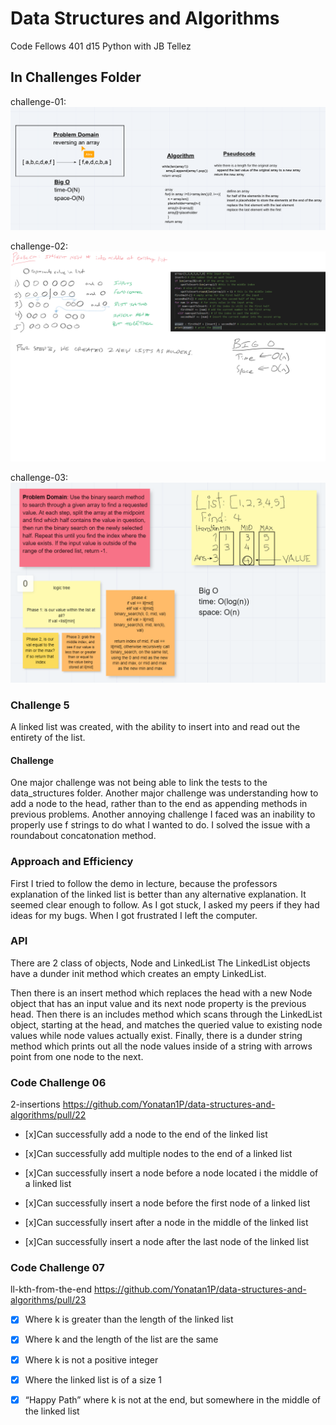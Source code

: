 # Data Structures and Algorithms
Code Fellows 401 d15 Python with JB Tellez
## In Challenges Folder
challenge-01:
![array-reverse](./assets/challenge1Whiteboard.png)

challenge-02:
![array-shift](./assets/challenge2-whiteboard.png)

challenge-03:
![array-binary-search](./assets/challenge3-whiteboard.png)

### Challenge 5
A linked list was created, with the ability to insert into and read out the entirety of the list.
#### Challenge
One major challenge was not being able to link the tests to the data_structures folder. Another major challenge was understanding how to add a node to the head, rather than to the end as appending methods in previous problems. Another annoying challenge I faced was an inability to properly use f strings to do what I wanted to do. I solved the issue with a roundabout concatonation method.
### Approach and Efficiency
First I tried to follow the demo in lecture, because the professors explanation of the linked list is better than any alternative explanation. It seemed clear enough to follow. As I got stuck, I asked my peers if they had ideas for my bugs. When I got frustrated I left the computer.
### API
There are 2 class of objects, Node and LinkedList
The LinkedList objects have a dunder init method which creates an empty LinkedList.

Then there is an insert method which replaces the head with a new Node object that has an input value and its next node property is the previous head.
Then there is an includes method which scans through the LinkedList object, starting at the head, and matches the queried value to existing node values while node values actually exist.
Finally, there is a dunder string method which prints out all the node values inside of a string with arrows point from one node to the next.
### Code Challenge 06
2-insertions
https://github.com/Yonatan1P/data-structures-and-algorithms/pull/22
- [x]Can successfully add a node to the end of the linked list

- [x]Can successfully add multiple nodes to the end of a linked list

- [x]Can successfully insert a node before a node located i the middle of a linked list

- [x]Can successfully insert a node before the first node of a linked list

- [x]Can successfully insert after a node in the middle of the linked list

- [x]Can successfully insert a node after the last node of the linked list

### Code Challenge 07
ll-kth-from-the-end
https://github.com/Yonatan1P/data-structures-and-algorithms/pull/23

- [x] Where k is greater than the length of the linked list

- [x] Where k and the length of the list are the same

- [x] Where k is not a positive integer

- [x] Where the linked list is of a size 1

- [x] “Happy Path” where k is not at the end, but somewhere in the middle of the linked list
